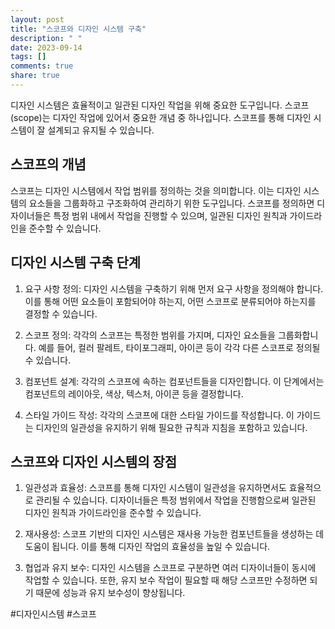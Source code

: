 ```yaml
---
layout: post
title: "스코프와 디자인 시스템 구축"
description: " "
date: 2023-09-14
tags: []
comments: true
share: true
---
```


디자인 시스템은 효율적이고 일관된 디자인 작업을 위해 중요한 도구입니다. 스코프(scope)는 디자인 작업에 있어서 중요한 개념 중 하나입니다. 스코프를 통해 디자인 시스템이 잘 설계되고 유지될 수 있습니다.

## 스코프의 개념

스코프는 디자인 시스템에서 작업 범위를 정의하는 것을 의미합니다. 이는 디자인 시스템의 요소들을 그룹화하고 구조화하여 관리하기 위한 도구입니다. 스코프를 정의하면 디자이너들은 특정 범위 내에서 작업을 진행할 수 있으며, 일관된 디자인 원칙과 가이드라인을 준수할 수 있습니다.

## 디자인 시스템 구축 단계

1. 요구 사항 정의: 디자인 시스템을 구축하기 위해 먼저 요구 사항을 정의해야 합니다. 이를 통해 어떤 요소들이 포함되어야 하는지, 어떤 스코프로 분류되어야 하는지를 결정할 수 있습니다.

2. 스코프 정의: 각각의 스코프는 특정한 범위를 가지며, 디자인 요소들을 그룹화합니다. 예를 들어, 컬러 팔레트, 타이포그래피, 아이콘 등이 각각 다른 스코프로 정의될 수 있습니다.

3. 컴포넌트 설계: 각각의 스코프에 속하는 컴포넌트들을 디자인합니다. 이 단계에서는 컴포넌트의 레이아웃, 색상, 텍스처, 아이콘 등을 결정합니다.

4. 스타일 가이드 작성: 각각의 스코프에 대한 스타일 가이드를 작성합니다. 이 가이드는 디자인의 일관성을 유지하기 위해 필요한 규칙과 지침을 포함하고 있습니다.

## 스코프와 디자인 시스템의 장점

1. 일관성과 효율성: 스코프를 통해 디자인 시스템이 일관성을 유지하면서도 효율적으로 관리될 수 있습니다. 디자이너들은 특정 범위에서 작업을 진행함으로써 일관된 디자인 원칙과 가이드라인을 준수할 수 있습니다.

2. 재사용성: 스코프 기반의 디자인 시스템은 재사용 가능한 컴포넌트들을 생성하는 데 도움이 됩니다. 이를 통해 디자인 작업의 효율성을 높일 수 있습니다.

3. 협업과 유지 보수: 디자인 시스템을 스코프로 구분하면 여러 디자이너들이 동시에 작업할 수 있습니다. 또한, 유지 보수 작업이 필요할 때 해당 스코프만 수정하면 되기 때문에 성능과 유지 보수성이 향상됩니다.

#디자인시스템 #스코프